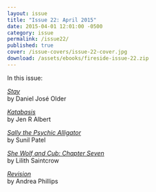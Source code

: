 ```yaml
---
layout: issue
title: "Issue 22: April 2015"
date: 2015-04-01 12:01:00 -0500
category: issue
permalink: /issue22/
published: true
cover: /issue-covers/issue-22-cover.jpg
download: /assets/ebooks/fireside-issue-22.zip
---
```


In this issue:

[_Stay_](/issue22/chapter/stay/)<br/>
by Daniel José Older

[_Katabasis_](/issue22/chapter/katabasis/)<br/>
by Jen R Albert

[_Sally the Psychic Alligator_](/issue22/chapter/sally-the-psychic-alligator/)<br/>
by Sunil Patel

[_She Wolf and Cub: Chapter Seven_](/issue22/chapter/she-wolf-and-cub-chapter-seven/)<br/>
by Lilith Saintcrow

[_Revision_](/issue22/chapter/revision/)<br/>
by Andrea Phillips
